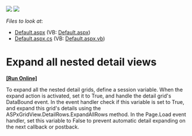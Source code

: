 <!-- default badges list -->
[![](https://img.shields.io/badge/Open_in_DevExpress_Support_Center-FF7200?style=flat-square&logo=DevExpress&logoColor=white)](https://supportcenter.devexpress.com/ticket/details/E530)
[![](https://img.shields.io/badge/📖_How_to_use_DevExpress_Examples-e9f6fc?style=flat-square)](https://docs.devexpress.com/GeneralInformation/403183)
<!-- default badges end -->
<!-- default file list -->
*Files to look at*:

* [Default.aspx](./CS/WebApplication79/Default.aspx) (VB: [Default.aspx](./VB/WebApplication79/Default.aspx))
* [Default.aspx.cs](./CS/WebApplication79/Default.aspx.cs) (VB: [Default.aspx.vb](./VB/WebApplication79/Default.aspx.vb))
<!-- default file list end -->
# Expand all nested detail views
<!-- run online -->
**[[Run Online]](https://codecentral.devexpress.com/e530/)**
<!-- run online end -->


<p>To expand all the nested detail grids, define a session variable. When the expand action is activated, set it to True, and handle the detail grid's DataBound event. In the event handler check if this variable is set to True, and expand this grid's details using the ASPxGridView.DetailRows.ExpandAllRows method. In the Page.Load event handler, set this variable to False to prevent automatic detail expanding on the next callback or postback.</p>

<br/>


